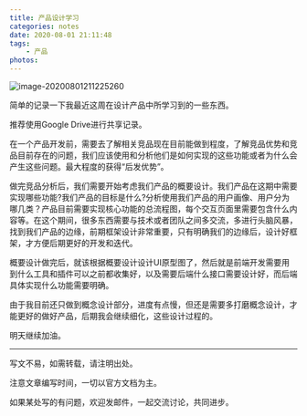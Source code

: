 ```yaml
---
title: 产品设计学习
categories: notes
date: 2020-08-01 21:11:48
tags:
	- 产品
photos:
---
```






![image-20200801211225260](https://mdpic-1258411264.cos.ap-shanghai.myqcloud.com/night/202008/01/211225-400129.png)

简单的记录一下我最近这周在设计产品中所学习到的一些东西。

推荐使用Google Drive进行共享记录。

在一个产品开发前，需要去了解相关竞品现在目前能做到程度，了解竞品优势和竞品目前存在的问题，我们应该使用和分析他们是如何实现的这些功能或者为什么会产生这些问题。最大程度的获得“后发优势”。

做完竞品分析后，我们需要开始考虑我们产品的概要设计。我们产品在这期中需要实现哪些功能?我们产品的目标是什么?分析使用我们产品的用户画像、用户分为哪几类？产品目前需要实现核心功能的总流程图，每个交互页面里需要包含什么内容等。在这个期间，很多东西需要与技术或者团队之间多交流，多进行头脑风暴，找到我们产品的边缘，前期框架设计非常重要，只有明确我们的边缘后，设计好框架，才方便后期更好的开发和迭代。

概要设计做完后，就该根据概要设计设计UI原型图了，然后就是前端开发需要用到什么工具和插件可以之前都收集好，以及需要后端什么接口需要设计好，而后端具体实现什么功能需要明确。

由于我目前还只做到概念设计部分，进度有点慢，但还是需要多打磨概念设计，才能更好的做好产品，后期我会继续细化，这些设计过程的。

明天继续加油。

---

写文不易，如需转载，请注明出处。

注意文章编写时间，一切以官方文档为主。

如果某处写的有问题，欢迎发邮件，一起交流讨论，共同进步。